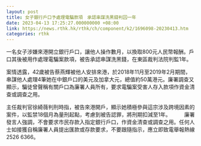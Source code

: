 ```yaml
---
layout: post
title: 女子銀行戶口予處理電騙款項　承認串謀洗黑錢判囚一年
date: 2023-04-13 17:25:27.000000000 +08:00
link: https://news.rthk.hk/rthk/ch/component/k2/1696098-20230413.htm
categories: rthk
---
```


一名女子涉嫌來港開立銀行戶口，讓他人操作數月，以換取800元人民幣報酬。戶口其後被用作處理電騙案款項，被告承認串謀洗黑錢，在東區裁判法院判監1年。

案情透露，42歲被告蔡燕輝被他人安排來港，於2018年11月至2019年2月期間，串謀他人處理4筆她在中銀戶口的美元及加拿大元，總值約50萬港元。廉署調查又顯示，騙徒曾聲稱有關戶口為廉署人員所有，要求電騙案受害人存入款項作資金清查或調查之用。

主任裁判官徐綺薇判刑時指，被告來港開戶，顯示她積極參與這宗涉及跨境因素的案件，以監禁18個月為量刑起點，考慮到被告認罪，將刑期扣減至1年。
　　 
廉署發言人強調，不會要求市民存款入指定銀行戶口，作資金清查或調查之用。任何人士如接獲自稱廉署人員提出匯款或存款要求，不要跟隨指示，應立即致電舉報熱線2526 6366。
